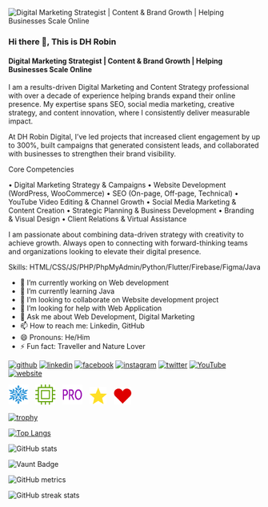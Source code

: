 ![Digital Marketing Strategist | Content & Brand Growth | Helping Businesses Scale Online](https://pbs.twimg.com/profile_banners/1317241171/1755335699/1080x360)

### Hi there 👋, This is DH Robin
#### Digital Marketing Strategist | Content & Brand Growth | Helping Businesses Scale Online

I am a results-driven Digital Marketing and Content Strategy professional with over a decade of experience helping brands expand their online presence. My expertise spans SEO, social media marketing, creative strategy, and content innovation, where I consistently deliver measurable impact.

At DH Robin Digital, I’ve led projects that increased client engagement by up to 300%, built campaigns that generated consistent leads, and collaborated with businesses to strengthen their brand visibility.

Core Competencies

• Digital Marketing Strategy & Campaigns
• Website Development (WordPress, WooCommerce)
• SEO (On-page, Off-page, Technical)
• YouTube Video Editing & Channel Growth
• Social Media Marketing & Content Creation
• Strategic Planning & Business Development
• Branding & Visual Design
• Client Relations & Virtual Assistance

I am passionate about combining data-driven strategy with creativity to achieve growth. Always open to connecting with forward-thinking teams and organizations looking to elevate their digital presence.

Skills: HTML/CSS/JS/PHP/PhpMyAdmin/Python/Flutter/Firebase/Figma/Java

- 🔭 I’m currently working on Web development 
- 🌱 I’m currently learning Java 
- 👯 I’m looking to collaborate on Website development project 
- 🤔 I’m looking for help with Web Application 
- 💬 Ask me about Web Development, Digital Marketing 
- 📫 How to reach me: Linkedin, GitHub 
- 😄 Pronouns: He/Him 
- ⚡ Fun fact: Traveller and Nature Lover 


[<img src='https://cdn.jsdelivr.net/npm/simple-icons@3.0.1/icons/github.svg' alt='github' height='40'>](https://github.com/dhrobinofficial)  [<img src='https://cdn.jsdelivr.net/npm/simple-icons@3.0.1/icons/linkedin.svg' alt='linkedin' height='40'>](https://www.linkedin.com/in/dhrobinofficial/)  [<img src='https://cdn.jsdelivr.net/npm/simple-icons@3.0.1/icons/facebook.svg' alt='facebook' height='40'>](https://www.facebook.com/dhrobindigital)  [<img src='https://cdn.jsdelivr.net/npm/simple-icons@3.0.1/icons/instagram.svg' alt='instagram' height='40'>](https://www.instagram.com/dhrobindigitall/)  [<img src='https://cdn.jsdelivr.net/npm/simple-icons@3.0.1/icons/twitter.svg' alt='twitter' height='40'>](https://twitter.com/dhrobindigital)  [<img src='https://cdn.jsdelivr.net/npm/simple-icons@3.0.1/icons/youtube.svg' alt='YouTube' height='40'>](https://www.youtube.com/channel/dhrobindigital)  [<img src='https://cdn.jsdelivr.net/npm/simple-icons@3.0.1/icons/icloud.svg' alt='website' height='40'>](https://www.dhrobindigital.com/)  

<a href='https://archiveprogram.github.com/'><img src='https://raw.githubusercontent.com/acervenky/animated-github-badges/master/assets/acbadge.gif' width='40' height='40'></a> <a href='https://docs.github.com/en/developers'><img src='https://raw.githubusercontent.com/acervenky/animated-github-badges/master/assets/devbadge.gif' width='40' height='40'></a> <a href='https://github.com/pricing'><img src='https://raw.githubusercontent.com/acervenky/animated-github-badges/master/assets/pro.gif' width='40' height='40'></a> <a href='https://stars.github.com/'><img src='https://raw.githubusercontent.com/acervenky/animated-github-badges/master/assets/starbadge.gif' width='35' height='35'></a> <a href='https://docs.github.com/en/github/supporting-the-open-source-community-with-github-sponsors'><img src='https://raw.githubusercontent.com/acervenky/animated-github-badges/master/assets/sponsorbadge.gif' width='35' height='35'></a> 

[![trophy](https://github-profile-trophy.vercel.app/?username=dhrobinofficial)](https://github.com/ryo-ma/github-profile-trophy)

[![Top Langs](https://github-readme-stats.vercel.app/api/top-langs/?username=dhrobinofficial)](https://github.com/anuraghazra/github-readme-stats)

![GitHub stats](https://github-readme-stats.vercel.app/api?username=dhrobinofficial&show_icons=true)  

![Vaunt Badge](https://api.vaunt.dev/v1/github/entities/dhrobinofficial/contributions?format=svg&private=false)  

![GitHub metrics](https://metrics.lecoq.io/dhrobinofficial)  

![GitHub streak stats](https://streak-stats.demolab.com/?user=dhrobinofficial)  




